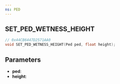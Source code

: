 ```yaml
---
ns: PED
---
```

## SET_PED_WETNESS_HEIGHT

```c
// 0x44CB6447D2571AA0
void SET_PED_WETNESS_HEIGHT(Ped ped, float height);
```

## Parameters
* **ped**:
* **height**:
